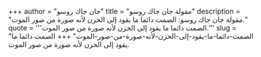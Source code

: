 +++
author = "جان جاك روسو"
title = "مقولة جان جاك روسو"
description = "مقولة جان جاك روسو: الصمت دائما ما يقود إلى الحزن لأنه صورة من صور الموت."
quote = '''الصمت دائما ما يقود إلى الحزن لأنه صورة من صور الموت.''' 
slug = "الصمت-دائما-ما-يقود-إلى-الحزن-لأنه-صورة-من-صور-الموت"
+++
الصمت دائما ما يقود إلى الحزن لأنه صورة من صور الموت.
